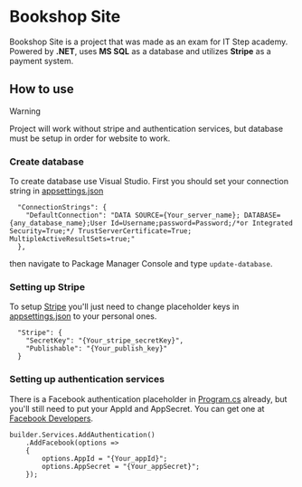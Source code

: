 # Bookshop Site
Bookshop Site is a project that was made as an exam for IT Step academy. Powered by **.NET**, uses **MS SQL** as a database and utilizes **Stripe** as a payment system.

## How to use
> [!WARNING]
> Project will work without stripe and authentication  services, but database must be setup in order for website to work.

### Create database
To create database use Visual Studio.
First you should set your connection string in [appsettings.json](https://github.com/Smet-k/Bookshop-Site/blob/main/Web/appsettings.json)
```
  "ConnectionStrings": {
    "DefaultConnection": "DATA SOURCE={Your_server_name}; DATABASE={any_database_name};User Id=Username;password=Password;/*or Integrated Security=True;*/ TrustServerCertificate=True; MultipleActiveResultSets=true;"
  },
```
 then navigate to Package Manager Console and type `update-database`.

### Setting up Stripe
To setup [Stripe](https://stripe.com/) you'll just need to change placeholder keys in [appsettings.json](https://github.com/Smet-k/Bookshop-Site/blob/main/Web/appsettings.json) to your personal ones.
```
  "Stripe": {
    "SecretKey": "{Your_stripe_secretKey}",
    "Publishable": "{Your_publish_key}"
  }
```


### Setting up authentication services
There is a Facebook authentication placeholder in [Program.cs](https://github.com/Smet-k/Bookshop-Site/blob/main/Web/Program.cs) already, but you'll still need to put your AppId and AppSecret. You can get one at [Facebook Developers](https://developers.facebook.com/).
```
builder.Services.AddAuthentication()
    .AddFacebook(options =>
    {
        options.AppId = "{Your_appId}";
        options.AppSecret = "{Your_appSecret}";
    });
```
